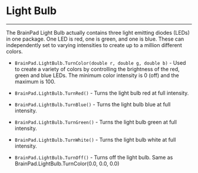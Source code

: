 # Light Bulb
---
The BrainPad Light Bulb actually contains three light emitting diodes (LEDs) in one package. One LED is red, one is green, and one is blue. These can independently set to varying intensities to create up to a million different colors.

* `BrainPad.LightBulb.TurnColor(double r, double g, double b)` - Used to create a variety of colors by controlling the brightness of the red, green and blue LEDs. The minimum color intensity is 0 (off) and the maximum is 100. 

* `BrainPad.LightBulb.TurnRed()` - Turns the light bulb red at full intensity.

* `BrainPad.LightBulb.TurnBlue()` - Turns the light bulb blue at full intensity.

* `BrainPad.LightBulb.TurnGreen()` - Turns the light bulb green at full intensity.

* `BrainPad.LightBulb.TurnWhite()` - Turns the light bulb white at full intensity.

* `BrainPad.LightBulb.TurnOff()` - Turns off the light bulb. Same as BrainPad.LightBulb.TurnColor(0.0, 0.0, 0.0)